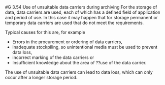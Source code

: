 #G 3.54 Use of unsuitable data carriers during archiving
For the storage of data, data carriers are used, each of which has a defined field of application and period of use. In this case it may happen that for storage permanent or temporary data carriers are used that do not meet the requirements.

Typical causes for this are, for example

* Errors in the procurement or ordering of data carriers,
* inadequate stockpiling, so unintentional media must be used to prevent data loss,
* incorrect marking of the data carriers or
* Insufficient knowledge about the area of ??use of the data carrier.


The use of unsuitable data carriers can lead to data loss, which can only occur after a longer storage period.



